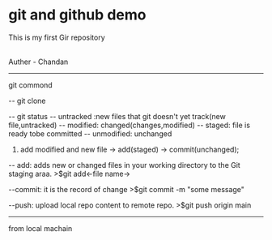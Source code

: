 # git and github demo

This is my first Gir repository

<br>
Auther - Chandan

*******************************************************
git commond

-- git clone

-- git status
-- untracked :new files that git doesn't yet track(new file,untracked)
-- modified: changed(changes,modified)
-- staged: file is ready tobe committed
-- unmodified: unchanged

1. add modified and new file -> add(staged) -> commit(unchanged);

-- add: adds new or changed files in your working directory to the Git staging araa.
    >$git add<-file name->

--commit: it is the record of change
    >$git commit -m "some message"

--push: upload local repo content to remote repo.
    >$git push origin main

*******************************************************************
from local machain